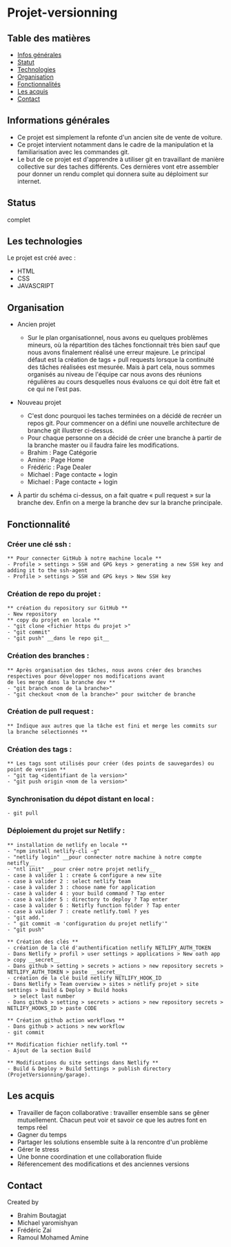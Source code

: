 # Projet-versionning 

## Table des matières
* [Infos générales](#infos-générales)
* [Statut](#status)
* [Technologies](#technologies)
* [Organisation](#organisation)
* [Fonctionnalités](#fonctionnalités)
* [Les acquis](#les-acquis)
* [Contact](#contact)

## Informations générales
  - Ce projet est simplement la refonte d'un ancien site de vente de voiture.
  - Ce projet intervient notamment dans le cadre de la manipulation et la familiarisation avec les commandes git.
  - Le but de ce projet est d'apprendre à utiliser git en travaillant de manière collective sur des taches différents. Ces dernières vont etre assembler pour donner un rendu complet qui donnera suite au déploiment sur internet. 


## Status
  complet

## Les technologies
  Le projet est créé avec :
  * HTML
  * CSS
  * JAVASCRIPT

## Organisation
  * Ancien projet
    - Sur le plan organisationnel, nous avons eu quelques problèmes mineurs, où la répartition des tâches fonctionnait très bien sauf que nous avons finalement réalisé une erreur majeure.
Le principal défaut est la création de tags + pull requests lorsque la continuité des tâches réalisées est mesurée.
Mais à part cela, nous sommes organisés au niveau de l'équipe car nous avons des réunions régulières au cours desquelles nous évaluons ce qui doit être fait et ce qui ne l'est pas.

  * Nouveau projet
    -  C'est donc pourquoi les taches terminées on a décidé de recréer un repos git. Pour commencer on a défini une nouvelle architecture de branche git illustrer ci-dessus. 
    -  Pour chaque personne on a décidé de créer une branche à partir de la branche master ou il faudra faire les modifications. 
    -  Brahim : Page Catégorie
    -  Amine : Page Home
    -  Frédéric : Page Dealer
    -  Michael : Page contacte + login
    -  Michael : Page contacte + login 
  
 * À partir du schéma ci-dessus, on a fait quatre « pull request » sur la branche dev. Enfin on a merge la branche dev sur la branche principale. 
    




## Fonctionnalité
  ### Créer une clé ssh :
    ** Pour connecter GitHub à notre machine locale ** 
    - Profile > settings > SSH and GPG keys > generating a new SSH key and adding it to the ssh-agent 
    - Profile > settings > SSH and GPG keys > New SSH key 
    
  ### Création de repo du projet : 
    ** création du repository sur GitHub ** 
    - New repository 
    ** copy du projet en locale **
    - "git clone <fichier https du projet >"
    - "git commit"
    - "git push" __dans le repo git__ 
    
  ### Création des branches : 
    ** Après organisation des tâches, nous avons créer des branches respectives pour développer nos modifications avant 
    de les merge dans la branche dev **
    - "git branch <nom de la branche>"
    - "git checkout <nom de la branche>" pour switcher de branche 
   
  ### Création de pull request :
    ** Indique aux autres que la tâche est fini et merge les commits sur la branche sélectionnés **
  
  ### Création des tags :
    ** Les tags sont utilisés pour créer (des points de sauvegardes) ou point de version ** 
    - "git tag <identifiant de la version>" 
    - "git push origin <nom de la version>" 
  
  ###  Synchronisation du dépot distant en local :
    - git pull 
  
  ###  Déploiement du projet sur Netlify : 
    ** installation de netlify en locale ** 
    - "npm install netlify-cli -g" 
    - "netlify login" __pour connecter notre machine à notre compte netifly__
    - "ntl init" __pour créer notre projet netlify__ 
    - case à valider 1 : create & configure a new site
    - case à valider 2 : select netlify team 
    - case à valider 3 : choose name for application 
    - case à valider 4 : your build command ? Tap enter 
    - case à valider 5 : directory to deploy ? Tap enter 
    - case à valider 6 : Netifly function folder ? Tap enter 
    - case à valider 7 : create netlify.toml ? yes 
    - "git add." 
    - " git commit -m 'configuration du projet netlify'"
    - "git push" 
    
    ** Création des clés ** 
    - création de la clé d'authentification netlify NETLIFY_AUTH_TOKEN
    - Dans Netlify > profil > user settings > applications > New oath app > copy __secret__
    - Dans github > setting > secrets > actions > new repository secrets > NETLIFY_AUTH_TOKEN > paste __secret__ 
    - création de la clé build netlify NETLIFY_HOOK_ID
    - Dans Netlify > Team overview > sites > netlify projet > site settings > Build & Deploy > Build hooks 
      > select last number 
    - Dans github > setting > secrets > actions > new repository secrets > NETLIFY_HOOKS_ID > paste CODE 
    
    ** Création github action workflows ** 
    - Dans github > actions > new workflow 
    - git commit 
    
    ** Modification fichier netlify.toml **
    - Ajout de la section Build 
    
    ** Modifications du site settings dans Netlify **
    - Build & Deploy > Build Settings > publish directory (ProjetVersionning/garage). 
    

## Les acquis
- Travailler de façon collaborative :  travailler ensemble sans se gêner mutuellement. Chacun peut voir et savoir ce que les autres font en temps réel
- Gagner du temps
- Partager les solutions ensemble suite à la rencontre d'un problème 
- Gérer le stress 
- Une bonne coordination et une collaboration fluide 
- Réferencement des modifications  et des anciennes versions


## Contact
Created by 
* Brahim Boutagjat
* Michael yaromishyan
* Frédéric Zai
* Ramoul Mohamed Amine
